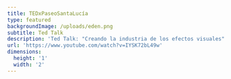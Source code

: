 ```yaml
---
title: TEDxPaseoSantaLucía
type: featured
backgroundImage: /uploads/eden.png
subtitle: Ted Talk
description: 'Ted Talk: "Creando la industria de los efectos visuales"'
url: 'https://www.youtube.com/watch?v=IYSK72bL49w'
dimensions:
  height: '1'
  width: '2'
---
```


